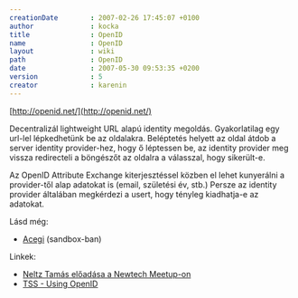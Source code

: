 ```yaml
---
creationDate        : 2007-02-26 17:45:07 +0100 
author              : kocka 
title               : OpenID 
name                : OpenID 
layout              : wiki 
path                : OpenID 
date                : 2007-05-30 09:53:35 +0200 
version             : 5 
creator             : karenin 
---
```

[http://openid.net/](http://openid.net/)

Decentralizál lightweight URL alapú identity megoldás. Gyakorlatilag egy url-lel lépkedhetünk be az oldalakra. Beléptetés helyett az oldal átdob a server identity provider-hez, hogy ő léptessen be, az identity provider meg vissza redirecteli a böngészőt az oldalra a válasszal, hogy sikerült-e.

Az OpenID Attribute Exchange kiterjesztéssel közben el lehet kunyerálni a provider-től alap adatokat is (email, születési év, stb.) Persze az identity provider általában megkérdezi a usert, hogy tényleg kiadhatja-e az adatokat.

Lásd még: 

*   [Acegi](acegi.html) (sandbox-ban)

Linkek:

*   [Neltz Tamás előadása a Newtech Meetup-on](http://video.google.com/videoplay?docid=7684630973021077375)
*   [TSS - Using OpenID](http://www.theserverside.com/tt/articles/article.tss?l=OpenID)
